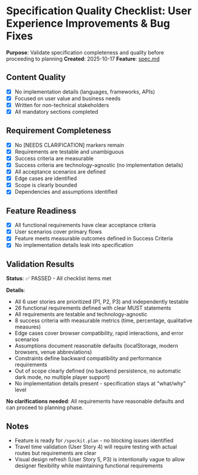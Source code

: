 # Specification Quality Checklist: User Experience Improvements & Bug Fixes

**Purpose**: Validate specification completeness and quality before proceeding to planning
**Created**: 2025-10-17
**Feature**: [spec.md](../spec.md)

## Content Quality

- [x] No implementation details (languages, frameworks, APIs)
- [x] Focused on user value and business needs
- [x] Written for non-technical stakeholders
- [x] All mandatory sections completed

## Requirement Completeness

- [x] No [NEEDS CLARIFICATION] markers remain
- [x] Requirements are testable and unambiguous
- [x] Success criteria are measurable
- [x] Success criteria are technology-agnostic (no implementation details)
- [x] All acceptance scenarios are defined
- [x] Edge cases are identified
- [x] Scope is clearly bounded
- [x] Dependencies and assumptions identified

## Feature Readiness

- [x] All functional requirements have clear acceptance criteria
- [x] User scenarios cover primary flows
- [x] Feature meets measurable outcomes defined in Success Criteria
- [x] No implementation details leak into specification

## Validation Results

**Status**: ✅ PASSED - All checklist items met

**Details**:
- All 6 user stories are prioritized (P1, P2, P3) and independently testable
- 26 functional requirements defined with clear MUST statements
- All requirements are testable and technology-agnostic
- 8 success criteria with measurable metrics (time, percentage, qualitative measures)
- Edge cases cover browser compatibility, rapid interactions, and error scenarios
- Assumptions document reasonable defaults (localStorage, modern browsers, venue abbreviations)
- Constraints define backward compatibility and performance requirements
- Out of scope clearly defined (no backend persistence, no automatic dark mode, no multiple player support)
- No implementation details present - specification stays at "what/why" level

**No clarifications needed**: All requirements have reasonable defaults and can proceed to planning phase.

## Notes

- Feature is ready for `/speckit.plan` - no blocking issues identified
- Travel time validation (User Story 4) will require testing with actual routes but requirements are clear
- Visual design refresh (User Story 5, P3) is intentionally vague to allow designer flexibility while maintaining functional requirements
